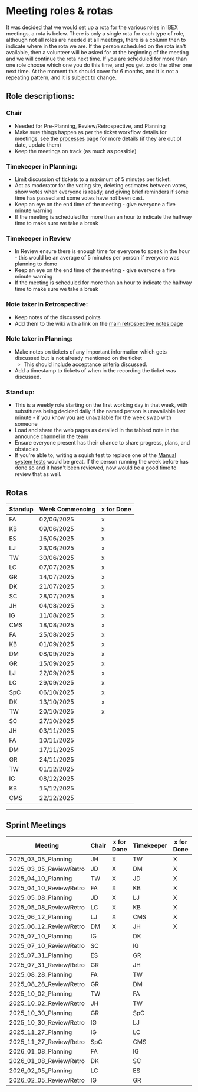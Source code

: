 # Meeting roles & rotas

It was decided that we would set up a rota for the various roles in IBEX meetings, a rota is below. There is only a single rota for each type of role, although not all roles are needed at all meetings, there is a column then to indicate where in the rota we are. If the person scheduled on the rota isn't available, then a volunteer will be asked for at the beginning of the meeting and we will continue the rota next time. If you are scheduled for more than one role choose which one you do this time, and you get to do the other one next time. At the moment this should cover for 6 months, and it is not a repeating pattern, and it is subject to change.

## Role descriptions:
### Chair 
* Needed for Pre-Planning, Review/Retrospective, and Planning
* Make sure things happen as per the ticket workflow details for meetings, see the [processes](/Processes) page for more details (if they are out of date, update them)
* Keep the meetings on track (as much as possible)

### Timekeeper in Planning:
* Limit discussion of tickets to a maximum of 5 minutes per ticket.
* Act as moderator for the voting site, deleting estimates between votes, show votes when everyone is ready, and giving brief reminders if some time has passed and some votes have not been cast.
* Keep an eye on the end time of the meeting - give everyone a five minute warning
* If the meeting is scheduled for more than an hour to indicate the halfway time to make sure we take a break

### Timekeeper in Review
* In Review ensure there is enough time for everyone to speak in the hour - this would be an average of 5 minutes per person if everyone was planning to demo
* Keep an eye on the end time of the meeting - give everyone a five minute warning
* If the meeting is scheduled for more than an hour to indicate the halfway time to make sure we take a break

### Note taker in Retrospective:
* Keep notes of the discussed points
* Add them to the wiki with a link on the [main retrospective notes page](../Retrospective-Notes)

### Note taker in Planning:
* Make notes on tickets of any important information which gets discussed but is not already mentioned on the ticket
  * This should include acceptance criteria discussed.
* Add a timestamp to tickets of when in the recording the ticket was discussed.

### Stand up:
* This is a weekly role starting on the first working day in that week, with substitutes being decided daily if the named person is unavailable last minute - if you know you are unavailable for the week swap with someone
* Load and share the web pages as detailed in the tabbed note in the announce channel in the team
* Ensure everyone present has their chance to share progress, plans, and obstacles
* If you're able to, writing a squish test to replace one of the [Manual system tests](/deployment/Manual-System-Tests) would be great. If the person running the week before has done so and it hasn't been reviewed, now would be a good time to review that as well. 

## Rotas

  | Standup | Week Commencing | x for Done |
 |--- | --- | --- |
 |FA | 02/06/2025 |x |
 |KB | 09/06/2025 |x |
 |ES | 16/06/2025 |x |
 |LJ | 23/06/2025 |x |
 |TW | 30/06/2025 |x |
 |LC | 07/07/2025 |x |
 |GR | 14/07/2025 |x |
 |DK | 21/07/2025 |x |
 |SC | 28/07/2025 |x |
 |JH | 04/08/2025 |x |
 |IG | 11/08/2025 |x |
 |CMS | 18/08/2025 |x |
 |FA | 25/08/2025 |x |
 |KB | 01/09/2025 |x |
 |DM | 08/09/2025 |x |
 |GR | 15/09/2025 |x |
 |LJ | 22/09/2025 |x |
 |LC | 29/09/2025 |x |
 |SpC | 06/10/2025 |x |
 |DK | 13/10/2025 |x |
 |TW | 20/10/2025 |x |
 |SC | 27/10/2025 | |
 |JH | 03/11/2025 | |
 |FA | 10/11/2025 | |
 |DM | 17/11/2025 | |
 |GR | 24/11/2025 | |
 |TW | 01/12/2025 | |
 |IG | 08/12/2025 | |
 |KB | 15/12/2025 | |
 |CMS | 22/12/2025 | |






***

## Sprint Meetings

| Meeting| Chair | x for Done | Timekeeper | x for Done | Note taker | x for Done |
| ---| --- | --- | ---| --- | --- | --- |
| 2025_03_05_Planning| JH | X | TW| X | IG| X |
| 2025_03_05_Review/Retro| JD | X | DM| X | SC| X |
| 2025_04_10_Planning| TW | X | JD| X | DM| X |
| 2025_04_10_Review/Retro| FA | X | KB| X | DK| X |
| 2025_05_08_Planning| JD | X | LJ| X | GR| X |
| 2025_05_08_Review/Retro| LC | X | KB| X | GR| X |
| 2025_06_12_Planning| LJ | X | CMS| X | ES| X |
| 2025_06_12_Review/Retro| DM | X | JH| X | SC| X |
| 2025_07_10_Planning| IG |  | DK|  | TW|  |
| 2025_07_10_Review/Retro| SC |  | IG|  | LJ|  |
| 2025_07_31_Planning| ES |  | GR|  | DM|  |
| 2025_07_31_Review/Retro| GR |  | JH|  | SC|  |
| 2025_08_28_Planning| FA |  | TW|  | LC|  |
| 2025_08_28_Review/Retro| GR |  | DM|  | LJ|  |
| 2025_10_02_Planning| TW |  | FA|  | IG|  |
| 2025_10_02_Review/Retro| JH |  | TW|  | KB|  |
| 2025_10_30_Planning| GR |  | SpC|  | ES|  |
| 2025_10_30_Review/Retro| IG |  | LJ|  | SpC|  |
| 2025_11_27_Planning| IG |  | LC|  | LJ|  |
| 2025_11_27_Review/Retro| SpC |  | CMS|  | DK|  |
| 2026_01_08_Planning| FA |  | IG|  | SC|  |
| 2026_01_08_Review/Retro| DK |  | SC|  | DM|  |
| 2026_02_05_Planning| LC |  | ES|  | JH|  |
| 2026_02_05_Review/Retro| IG |  | GR|  | LC|  |









